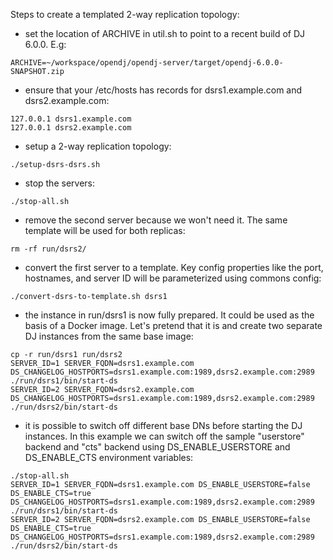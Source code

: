 Steps to create a templated 2-way replication topology:

* set the location of ARCHIVE in util.sh to point to a recent build of DJ 6.0.0. E.g:
```
ARCHIVE=~/workspace/opendj/opendj-server/target/opendj-6.0.0-SNAPSHOT.zip
```
* ensure that your /etc/hosts has records for dsrs1.example.com and dsrs2.example.com:
```
127.0.0.1 dsrs1.example.com
127.0.0.1 dsrs2.example.com
```
* setup a 2-way replication topology:
```
./setup-dsrs-dsrs.sh 
```
* stop the servers:
``` 
./stop-all.sh 
```
* remove the second server because we won't need it. The same template will be used for both replicas:
``` 
rm -rf run/dsrs2/
``` 
* convert the first server to a template. Key config properties like the port, hostnames, and server ID will be 
parameterized using commons config:
```
./convert-dsrs-to-template.sh dsrs1
```
* the instance in run/dsrs1 is now fully prepared. It could be used as the basis of a Docker image. Let's pretend 
that it is and create two separate DJ instances from the same base image:
```
cp -r run/dsrs1 run/dsrs2
SERVER_ID=1 SERVER_FQDN=dsrs1.example.com DS_CHANGELOG_HOSTPORTS=dsrs1.example.com:1989,dsrs2.example.com:2989 ./run/dsrs1/bin/start-ds 
SERVER_ID=2 SERVER_FQDN=dsrs2.example.com DS_CHANGELOG_HOSTPORTS=dsrs1.example.com:1989,dsrs2.example.com:2989 ./run/dsrs2/bin/start-ds 
```
* it is possible to switch off different base DNs before starting the DJ instances. In this example we can switch off
 the sample "userstore" backend and "cts" backend using DS_ENABLE_USERSTORE and DS_ENABLE_CTS environment variables:
```
./stop-all.sh 
SERVER_ID=1 SERVER_FQDN=dsrs1.example.com DS_ENABLE_USERSTORE=false DS_ENABLE_CTS=true DS_CHANGELOG_HOSTPORTS=dsrs1.example.com:1989,dsrs2.example.com:2989 ./run/dsrs1/bin/start-ds 
SERVER_ID=2 SERVER_FQDN=dsrs2.example.com DS_ENABLE_USERSTORE=false DS_ENABLE_CTS=true DS_CHANGELOG_HOSTPORTS=dsrs1.example.com:1989,dsrs2.example.com:2989 ./run/dsrs2/bin/start-ds 
```
